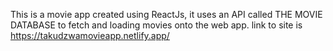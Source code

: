 This is a movie app created using ReactJs, it uses an API called THE MOVIE DATABASE to fetch and loading movies onto the web app. link to site is https://takudzwamovieapp.netlify.app/
